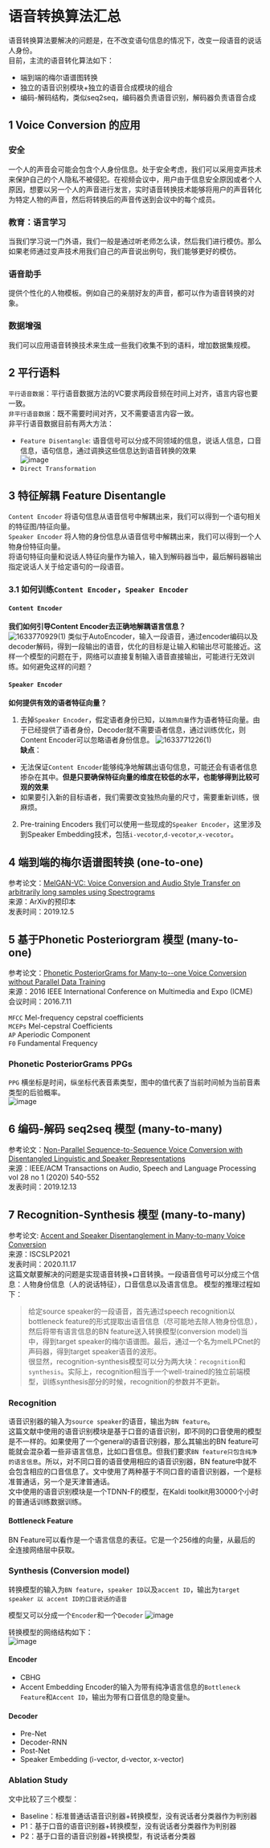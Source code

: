 # 语音转换算法汇总
语音转换算法要解决的问题是，在不改变语句信息的情况下，改变一段语音的说话人身份。  
目前，主流的语音转化算法如下：
- 端到端的梅尔语谱图转换
- 独立的语音识别模块+独立的语音合成模块的组合 
- 编码-解码结构，类似seq2seq，编码器负责语音识别，解码器负责语音合成

## 1 Voice Conversion 的应用

### 安全
一个人的声音会可能会包含个人身份信息。处于安全考虑，我们可以采用变声技术来保护自己的个人隐私不被侵犯。在视频会议中，用户由于信息安全原因或者个人原因，想要以另一个人的声音进行发言，实时语音转换技术能够将用户的声音转化为特定人物的声音，然后将转换后的声音传送到会议中的每个成员。 

### 教育：语言学习
当我们学习说一门外语，我们一般是通过听老师怎么读，然后我们进行模仿。那么如果老师通过变声技术用我们自己的声音说出例句，我们能够更好的模仿。  

### 语音助手
提供个性化的人物模板。例如自己的亲朋好友的声音，都可以作为语音转换的对象。  

### 数据增强
我们可以应用语音转换技术来生成一些我们收集不到的语料，增加数据集规模。  


## 2 平行语料
`平行语音数据`：平行语音数据方法的VC要求两段音频在时间上对齐，语言内容也要一致。  
`非平行语音数据`：既不需要时间对齐，又不需要语言内容一致。   
非平行语音数据目前有两大方法：
- `Feature Disentangle`: 语音信号可以分成不同领域的信息，说话人信息，口音信息，语句信息，通过调换这些信息达到语音转换的效果  
![image](https://user-images.githubusercontent.com/40049927/135721179-bbf61f10-36ec-46b0-98e1-8b65db06d9a6.png)
- `Direct Transformation`

## 3 特征解耦 Feature Disentangle

`Content Encoder` 将语句信息从语音信号中解耦出来，我们可以得到一个语句相关的特征图/特征向量。  
`Speaker Encoder` 将人物的身份信息从语音信号中解耦出来，我们可以得到一个人物身份特征向量。  
将语句特征向量和说话人特征向量作为输入，输入到解码器当中，最后解码器输出指定说话人关于给定语句的一段语音。

### 3.1 如何训练`Content Encoder`，`Speaker Encoder`

#### `Content Encoder`
**我们如何引导Content Encoder去正确地解耦语言信息？**  
![1633770929(1)](https://user-images.githubusercontent.com/40049927/136652272-67da585c-e035-4886-9b55-c2865f20812c.png)
类似于AutoEncoder，输入一段语音，通过encoder编码以及decoder解码，得到一段输出的语音，优化的目标是让输入和输出尽可能接近。这样一个模型的问题在于，网络可以直接复制输入语音直接输出，可能进行无效训练。如何避免这样的问题？

#### `Speaker Encoder`
**如何提供有效的语者特征向量？**  
1. 去掉`Speaker Encoder`，假定语者身份已知，以`独热向量`作为语者特征向量。由于已经提供了语者身份，Decoder就不需要语者信息，通过训练优化，则Content Encoder可以忽略语者身份信息。
![1633771226(1)](https://user-images.githubusercontent.com/40049927/136652411-d2cb7956-3ca4-413e-bfea-77d2669755b1.png)  
**缺点**：
- 无法保证`Content Encoder`能够纯净地解耦出语句信息，可能还会有语者信息掺杂在其中。**但是只要确保特征向量的维度在较低的水平，也能够得到比较可观的效果**  
- 如果要引入新的目标语者，我们需要改变独热向量的尺寸，需要重新训练，很麻烦。  
2. Pre-training Encoders
我们可以使用一些现成的`Speaker Encoder`，这里涉及到Speaker Embedding技术，包括`i-vecotor`,`d-vecotor`,`x-vecotor`。


## 4 端到端的梅尔语谱图转换 (one-to-one)
参考论文：[MelGAN-VC: Voice Conversion and Audio Style Transfer on arbitrarily long samples using Spectrograms](https://arxiv.org/abs/1910.03713)  
来源：ArXiv的预印本  
发表时间：2019.12.5  


## 5 基于Phonetic Posteriorgram 模型 (many-to-one)
参考论文：[Phonetic PosteriorGrams for Many-to--one Voice Conversion without Parallel Data Training](https://www1.se.cuhk.edu.hk/~hccl/publications/pub/2016_paper_297.pdf)  
来源：2016 IEEE International Conference on Multimedia and Expo (ICME)  
会议时间：2016.7.11  

`MFCC` Mel-frequency cepstral coefficients  
`MCEPs` Mel-cepstral Coefficients  
`AP` Aperiodic Component  
`F0` Fundamental Frequency  

### Phonetic PosteriorGrams PPGs
`PPG` 横坐标是时间，纵坐标代表音素类型，图中的值代表了当前时间帧为当前音素类型的后验概率。  
![image](https://user-images.githubusercontent.com/40049927/134777461-a31eafa6-743f-4cee-afcd-a33085bca609.png)  

## 6 编码-解码 seq2seq 模型 (many-to-many)
参考论文：[Non-Parallel Sequence-to-Sequence Voice Conversion with Disentangled Linguistic and Speaker Representations](https://arxiv.org/abs/1906.10508)  
来源：IEEE/ACM Transactions on Audio, Speech and Language Processing vol 28 no 1 (2020) 540-552  
发表时间：2019.12.13

## 7 Recognition-Synthesis 模型 (many-to-many)
参考论文: [Accent and Speaker Disentanglement in Many-to-many Voice Conversion](https://arxiv.org/abs/2011.08609)  
来源：ISCSLP2021  
发表时间：2020.11.17  
这篇文献要解决的问题是实现语音转换+口音转换。一段语音信号可以分成三个信息：人物身份信息（人的说话特征），口音信息以及语言信息。
模型的推理过程如下：
>给定source speaker的一段语音，首先通过speech recognition以bottleneck feature的形式提取出语音信息（尽可能地去除人物身份信息），然后将带有语言信息的BN feature送入转换模型(conversion model)当中，得到target speaker的梅尔语谱图。最后，通过一个名为melLPCnet的声码器，得到target speaker语音的波形。  
很显然，recognition-synthesis模型可以分为两大块：`recognition`和`synthesis`。实际上，recognition相当于一个well-trained的独立前端模型，训练synthesis部分的时候，recognition的参数并不更新。

### Recognition
语音识别器的输入为`source speaker`的语音，输出为`BN feature`。  
这篇文献中使用的语音识别模块是基于口音的语音识别，即不同的口音使用的模型是不一样的。如果使用了一个general的语音识别器，那么其输出的BN feature可能就会混杂着一些非语言信息，比如口音信息。但我们要求`BN feature只包含纯净的语言信息`。所以，对不同口音的语音使用相应的语音识别器，BN feature中就不会包含相应的口音信息了。文中使用了两种基于不同口音的语音识别器，一个是标准普通话，另一个是天津普通话。  
文中使用的语音识别模块是一个TDNN-F的模型，在Kaldi toolkit用30000个小时的普通话训练数据训练。  

#### Bottleneck Feature
BN Feature可以看作是一个语言信息的表征。它是一个256维的向量，从最后的全连接网络层中获取。

### Synthesis (Conversion model)
转换模型的输入为`BN feature`，`speaker ID`以及`accent ID`，输出为`target speaker 以 accent ID的口音说话的语音`  

模型又可以分成一个`Encoder`和一个`Decoder`
![image](https://user-images.githubusercontent.com/40049927/134775485-99e82cd9-6dd1-443a-bc1b-549877f9079e.png)  

转换模型的网络结构如下：  
![image](https://user-images.githubusercontent.com/40049927/133569423-8678e0d9-8979-4591-9855-16baa7148581.png)  


#### Encoder
- CBHG
- Accent Embedding
Encoder的输入为带有纯净语言信息的`Bottleneck Feature`和`Accent ID`，输出为带有口音信息的隐变量`h`。

#### Decoder 
- Pre-Net
- Decoder-RNN
- Post-Net
- Speaker Embedding (i-vector, d-vector, x-vector)  

### Ablation Study
文中比较了三个模型：
- Baseline：标准普通话语音识别器+转换模型，没有说话者分类器作为判别器
- P1：基于口音的语音识别器+转换模型，没有说话者分类器作为判别器
- P2：基于口音的语音识别器+转换模型，有说话者分类器



